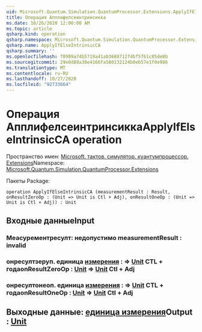 ```yaml
---
uid: Microsoft.Quantum.Simulation.QuantumProcessor.Extensions.ApplyIfElseIntrinsicCA
title: Операция Апплифелсеинтринсикка
ms.date: 10/26/2020 12:00:00 AM
ms.topic: article
qsharp.kind: operation
qsharp.namespace: Microsoft.Quantum.Simulation.QuantumProcessor.Extensions
qsharp.name: ApplyIfElseIntrinsicCA
qsharp.summary: ''
ms.openlocfilehash: f8989a74b5719a41ab3688712f4bf5f61c85de8b
ms.sourcegitcommit: 29e0d88a30e4166fa580132124b0eb57e1f0e986
ms.translationtype: MT
ms.contentlocale: ru-RU
ms.lasthandoff: 10/27/2020
ms.locfileid: "92733664"
---
```

# <a name="applyifelseintrinsicca-operation"></a><span data-ttu-id="02d8d-102">Операция Апплифелсеинтринсикка</span><span class="sxs-lookup"><span data-stu-id="02d8d-102">ApplyIfElseIntrinsicCA operation</span></span>

<span data-ttu-id="02d8d-103">Пространство имен: [Microsoft. тактов. симулятор. куантумпроцессор. Extensions](xref:Microsoft.Quantum.Simulation.QuantumProcessor.Extensions)</span><span class="sxs-lookup"><span data-stu-id="02d8d-103">Namespace: [Microsoft.Quantum.Simulation.QuantumProcessor.Extensions](xref:Microsoft.Quantum.Simulation.QuantumProcessor.Extensions)</span></span>

<span data-ttu-id="02d8d-104">Пакеты [](https://nuget.org/packages/)</span><span class="sxs-lookup"><span data-stu-id="02d8d-104">Package: [](https://nuget.org/packages/)</span></span>




```qsharp
operation ApplyIfElseIntrinsicCA (measurementResult : Result, onResultZeroOp : (Unit => Unit is Ctl + Adj), onResultOneOp : (Unit => Unit is Ctl + Adj)) : Unit
```


## <a name="input"></a><span data-ttu-id="02d8d-105">Входные данные</span><span class="sxs-lookup"><span data-stu-id="02d8d-105">Input</span></span>

### <a name="measurementresult--__invalidresult__"></a><span data-ttu-id="02d8d-106">Меасурементресулт: __недопустимо <Result>__</span><span class="sxs-lookup"><span data-stu-id="02d8d-106">measurementResult : __invalid<Result>__</span></span>




### <a name="onresultzeroop--unit--unit-ctl--adj"></a><span data-ttu-id="02d8d-107">онресултзеруп. единица [измерения](xref:microsoft.quantum.lang-ref.unit) : => [Unit](xref:microsoft.quantum.lang-ref.unit) CTL + года</span><span class="sxs-lookup"><span data-stu-id="02d8d-107">onResultZeroOp : [Unit](xref:microsoft.quantum.lang-ref.unit) => [Unit](xref:microsoft.quantum.lang-ref.unit) Ctl + Adj</span></span>




### <a name="onresultoneop--unit--unit-ctl--adj"></a><span data-ttu-id="02d8d-108">онресултонеоп. единица [измерения](xref:microsoft.quantum.lang-ref.unit) : => [Unit](xref:microsoft.quantum.lang-ref.unit) CTL + года</span><span class="sxs-lookup"><span data-stu-id="02d8d-108">onResultOneOp : [Unit](xref:microsoft.quantum.lang-ref.unit) => [Unit](xref:microsoft.quantum.lang-ref.unit) Ctl + Adj</span></span>





## <a name="output--unit"></a><span data-ttu-id="02d8d-109">Выходные данные: [единица измерения](xref:microsoft.quantum.lang-ref.unit)</span><span class="sxs-lookup"><span data-stu-id="02d8d-109">Output : [Unit](xref:microsoft.quantum.lang-ref.unit)</span></span>

